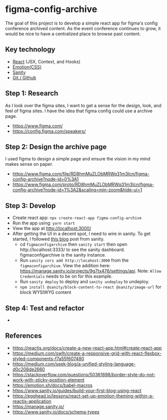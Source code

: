 # figma-config-archive

The goal of this project is to develop a simple react app for figma's config conference archived content. As the event conference continues to grow, it would be nice to have a centralized place to browse past content.

## Key technology

- [React](https://reactjs.org/) (JSX, Context, and Hooks)
- [Emotion(CSS)](https://emotion.sh/docs/introduction)
- [Sanity](https://www.sanity.io/)
- [Git / Github](https://github.com/)

## Step 1: Research

As I look over the figma sites, I want to get a sense for the design, look, and feel of figma sites. I have the idea that figma config could use a archive page.

- https://www.figma.com/
- https://config.figma.com/speakers/

## Step 2: Design the archive page

I used figma to design a simple page and ensure the vision in my mind makes sense on paper.

- https://www.figma.com/file/RD8hmMuZLObMRWq31m3Icn/figma-config-archive?node-id=0%3A1
- https://www.figma.com/proto/RD8hmMuZLObMRWq31m3Icn/figma-config-archive?node-id=1%3A2&scaling=min-zoom&hide-ui=1

## Step 3: Develop

- Create react app: `npx create-react-app figma-config-archive`
- Run the app using: `yarn start`
- View the app at [http://localhost:3000/](http://localhost:3000/)
- After getting the UI in a decent spot, I need to wire in sanity. To get started, I followed [this blog](https://www.sanity.io/guides/build-your-first-blog-using-react) post from sanity.
  - cd `figmaconfigarchive` then `sanity start` then open http://localhost:3333/ to see the sanity dashboard. figmaconfigarchive is the sanity instance.
  - Run `sanity cors add http://locahost:3000` from the `figmaconfigarchive`. View the addition here: https://manage.sanity.io/projects/9g7tx476/settings/api. Note: `Allow Credentials` needs to be on for this example.
  - Run `sanity deploy` to deploy and `sanity undeploy` to undeploy.
  - `npm install @sanity/block-content-to-react @sanity/image-url` for block WYSIWYG content

## Step 4: Test and refactor

-

## References

- https://reactjs.org/docs/create-a-new-react-app.html#create-react-app
- https://medium.com/swlh/create-a-responsive-grid-with-react-flexbox-styled-components-f7a55f607480
- https://medium.com/seek-blog/a-unified-styling-language-d0c208de2660
- https://stackoverflow.com/questions/50361698/border-style-do-not-work-with-sticky-position-element
- https://emotion.sh/docs/babel-macros
- https://www.sanity.io/guides/build-your-first-blog-using-react
- https://egghead.io/lessons/react-set-up-emotion-theming-within-a-reactjs-application
- https://manage.sanity.io/
- https://www.sanity.io/docs/schema-types
